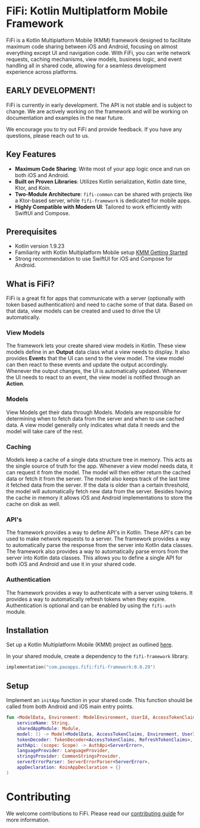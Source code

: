 # FiFi: Kotlin Multiplatform Mobile Framework

FiFi is a Kotlin Multiplatform Mobile (KMM) framework designed to facilitate maximum code sharing between iOS and Android, focusing on almost everything except UI and navigation code. With FiFi, you can write network requests, caching mechanisms, view models, business logic, and event handling all in shared code, allowing for a seamless development experience across platforms.

## EARLY DEVELOPMENT!

FiFi is currently in early development. The API is not stable and is subject to change. We are actively working on the framework and will be working on documentation and examples in the near future.

We encourage you to try out FiFi and provide feedback. If you have any questions, please reach out to us.

## Key Features
* **Maximum Code Sharing**: Write most of your app logic once and run on both iOS and Android.
* **Built on Proven Libraries**: Utilizes Kotlin serialization, Kotlin date time, Ktor, and Koin.
* **Two-Module Architecture**: `fifi-common` can be shared with projects like a Ktor-based server, while `fifi-framework` is dedicated for mobile apps.
* **Highly Compatible with Modern UI**: Tailored to work efficiently with SwiftUI and Compose.

## Prerequisites
* Kotlin version 1.9.23
* Familiarity with Kotlin Multiplatform Mobile setup [KMM Getting Started](https://kotlinlang.org/docs/multiplatform-mobile-getting-started.html)
* Strong recommendation to use SwiftUI for iOS and Compose for Android.

## What is FiFi?

FiFi is a great fit for apps that communicate with a server (optionally with token based authentication) and need to cache some of that data. Based on that data, view models can be created and used to drive the UI automatically.

### View Models

The framework lets your create shared view models in Kotlin. These view models define in an **Output** data class what a view needs to display. It also provides **Event**s that the UI can send to the view model. The view model can then react to these events and update the output accordingly. Whenever the output changes, the UI is automatically updated. Whenever the UI needs to react to an event, the view model is notified through an **Action**.

### Models

View Models get their data through Models. Models are responsible for determining when to fetch data from the server and when to use cached data. A view model generally only indicates what data it needs and the model will take care of the rest.

### Caching

Models keep a cache of a single data structure tree in memory. This acts as the single source of truth for the app. Whenever a view model needs data, it can request it from the model. The model will then either return the cached data or fetch it from the server. The model also keeps track of the last time it fetched data from the server. If the data is older than a certain threshold, the model will automatically fetch new data from the server. Besides having the cache in memory it allows iOS and Android implementations to store the cache on disk as well.

### API's

The framework provides a way to define API's in Kotlin. These API's can be used to make network requests to a server. The framework provides a way to automatically parse the response from the server into Kotlin data classes. The framework also provides a way to automatically parse errors from the server into Kotlin data classes. This allows you to define a single API for both iOS and Android and use it in your shared code.

### Authentication

The framework provides a way to authenticate with a server using tokens. It provides a way to automatically refresh tokens when they expire. Authentication is optional and can be enabled by using the `fifi-auth` module.

## Installation

Set up a Kotlin Multiplatform Mobile (KMM) project as outlined [here](https://kotlinlang.org/docs/multiplatform-mobile-getting-started.html).

In your shared module, create a dependency to the `fifi-framework` library.

```kotlin
implementation("com.paoapps.fifi:fifi-framework:0.0.29")
```

## Setup

Implement an `initApp` function in your shared code. This function should be called from both Android and iOS main entry points.
```kotlin
fun <ModelData, Environment: ModelEnvironment, UserId, AccessTokenClaims: IdentifiableClaims, RefreshTokenClaims: Claims, ServerError, Api: ClientApi<AccessTokenClaims>> initKoinShared(
    serviceName: String,
    sharedAppModule: Module,
    model: () -> Model<ModelData, AccessTokenClaims, Environment, UserId, Api>,
    tokenDecoder: TokenDecoder<AccessTokenClaims, RefreshTokenClaims>,
    authApi: (scope: Scope) -> AuthApi<ServerError>,
    languageProvider: LanguageProvider,
    stringsProvider: CommonStringsProvider,
    serverErrorParser: ServerErrorParser<ServerError>,
    appDeclaration: KoinAppDeclaration = {}
)
```

# Contributing

We welcome contributions to FiFi. Please read our [contributing guide](CONTRIBUTING.md) for more information.